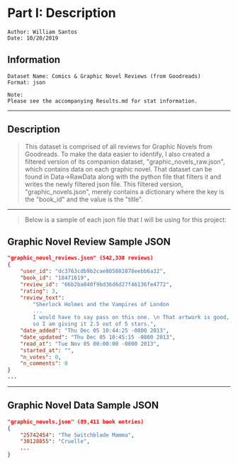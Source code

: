 # Part I: Description

    Author: William Santos
    Date: 10/20/2019

## Information

    Dataset Name: Comics & Graphic Novel Reviews (from Goodreads)
    Format: json
    
    Note:
    Please see the accompanying Results.md for stat information.

___

## Description

> This dataset is comprised of all reviews for Graphic Novels from Goodreads. To make the data easier to identify, I also created a filtered version of its companion dataset, "graphic_novels_raw.json", which contains data on each graphic novel. That dataset can be found in Data->RawData along with the python file that filters it and writes the newly filtered json file. This filtered version, "graphic_novels.json", merely contains a dictionary where the key is the "book_id" and the value is the "title".
___
> Below is a sample of each json file that I will be using for this project:

## Graphic Novel Review Sample JSON

```json
"graphic_novel_reviews.json" (542,338 reviews)
{
    "user_id": "dc3763cdb9b2cae805882878eebb6a32",
    "book_id": "18471619",
    "review_id": "66b2ba840f9bd36d6d27f46136fe4772",
    "rating": 3,
    "review_text":
        "Sherlock Holmes and the Vampires of London
        ...
        I would have to say pass on this one. \n That artwork is good, cover is great, story is lacking
        so I am giving it 2.5 out of 5 stars.",
    "date_added": "Thu Dec 05 10:44:25 -0800 2013",
    "date_updated": "Thu Dec 05 10:45:15 -0800 2013",
    "read_at": "Tue Nov 05 00:00:00 -0800 2013",
    "started_at": "",
    "n_votes": 0,
    "n_comments": 0
}
...
```

___

## Graphic Novel Data Sample JSON

```json
"graphic_novels.json" (89,411 book entries)
{
    "25742454": "The Switchblade Mamma",
    "30128855": "Cruelle",
    ...
}
```

